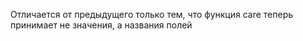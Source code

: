 Отличается от предыдущего только тем, что функция care теперь принимает не значения, а названия полей